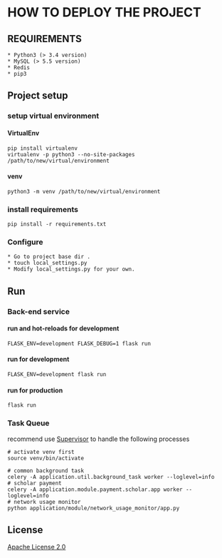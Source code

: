 # HOW TO DEPLOY THE PROJECT

## REQUIREMENTS
    * Python3 (> 3.4 version)
    * MySQL (> 5.5 version)
    * Redis
    * pip3

## Project setup

### setup virtual environment

#### VirtualEnv

```
pip install virtualenv
virtualenv -p python3 --no-site-packages /path/to/new/virtual/environment 
```
	
#### venv

```
python3 -m venv /path/to/new/virtual/environment
```

### install requirements

```
pip install -r requirements.txt
```

### Configure

    * Go to project base dir .
    * touch local_settings.py
    * Modify local_settings.py for your own.

## Run

### Back-end service

#### run and hot-reloads for development

```
FLASK_ENV=development FLASK_DEBUG=1 flask run
```

#### run for development

```
FLASK_ENV=development flask run
```

#### run for production

```
flask run
```

### Task Queue

recommend use [Supervisor](http://supervisord.org/) to handle the following processes

```
# activate venv first
source venv/bin/activate

# common background task
celery -A application.util.background_task worker --loglevel=info
# scholar payment
celery -A application.module.payment.scholar.app worker --loglevel=info
# network usage monitor
python application/module/network_usage_monitor/app.py
```

## License

[Apache License 2.0](./LICENSE)